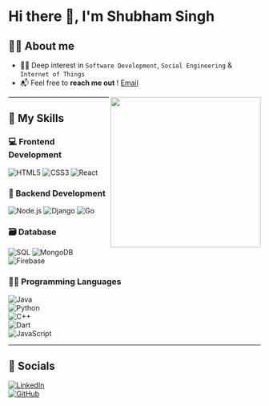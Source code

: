 # Hi there 👋, I'm Shubham Singh

## 🧑‍💻 About me

- 👨‍💻 Deep interest in `Software Development`, `Social Engineering` & `Internet of Things`
- 📬 Feel free to **reach me out** ! [Email](mailto:iamshubhamsingh26@gmail.com)

<img align="right" src="https://cdn.dribbble.com/users/1059583/screenshots/4171367/coding-freak.gif" width="300"/>

---

## 🧠 My Skills

### 💻 Frontend Development  
![HTML5](https://img.shields.io/badge/HTML5-E34F26?logo=html5&logoColor=white&style=for-the-badge) 
![CSS3](https://img.shields.io/badge/CSS3-1572B6?logo=css3&logoColor=white&style=for-the-badge)
![React](https://img.shields.io/badge/React-20232A?logo=react&logoColor=61DAFB&style=for-the-badge)

### 🔧 Backend Development  
![Node.js](https://img.shields.io/badge/Node.js-339933?logo=node.js&logoColor=white&style=for-the-badge) 
![Django](https://img.shields.io/badge/Django-092E20?logo=django&logoColor=white&style=for-the-badge)
![Go](https://img.shields.io/badge/Go-00ADD8?logo=go&logoColor=white&style=for-the-badge)
 

### 🗃️ Database  
![SQL](https://img.shields.io/badge/SQL-4479A1?logo=mysql&logoColor=white&style=for-the-badge)
![MongoDB](https://img.shields.io/badge/MongoDB-47A248?logo=mongodb&logoColor=white)  
![Firebase](https://img.shields.io/badge/Firebase-FFCA28?logo=firebase&logoColor=black)  

### 🧑‍💻 Programming Languages  
![Java](https://img.shields.io/badge/Java-007396?logo=java&logoColor=white)  
![Python](https://img.shields.io/badge/Python-3776AB?logo=python&logoColor=white)  
![C++](https://img.shields.io/badge/C++-00599C?logo=c%2B%2B&logoColor=white)  
![Dart](https://img.shields.io/badge/Dart-0175C2?logo=dart&logoColor=white)  
![JavaScript](https://img.shields.io/badge/JavaScript-F7DF1E?logo=javascript&logoColor=black)  

---

## 📱 Socials  
<!-- Add your links -->
[![LinkedIn](https://img.shields.io/badge/LinkedIn-0077B5?logo=linkedin&logoColor=white)](https://linkedin.com/in/your-username)  
[![GitHub](https://img.shields.io/badge/GitHub-100000?logo=github&logoColor=white)](https://github.com/your-username)
